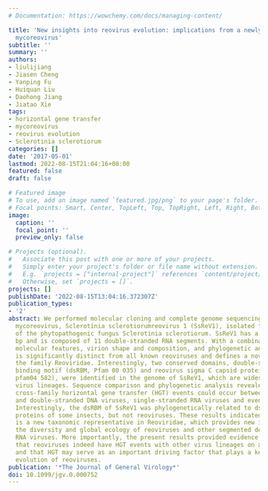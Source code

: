 ```yaml
---
# Documentation: https://wowchemy.com/docs/managing-content/

title: 'New insights into reovirus evolution: implications from a newly characterized
  mycoreovirus'
subtitle: ''
summary: ''
authors:
- liulijiang
- Jiasen Cheng
- Yanping Fu
- Huiquan Liu
- Daohong Jiang
- Jiatao Xie
tags:
- horizontal gene transfer
- mycoreovirus
- reovirus evolution
- Sclerotinia sclerotiorum
categories: []
date: '2017-05-01'
lastmod: 2022-08-15T21:04:16+08:00
featured: false
draft: false

# Featured image
# To use, add an image named `featured.jpg/png` to your page's folder.
# Focal points: Smart, Center, TopLeft, Top, TopRight, Left, Right, BottomLeft, Bottom, BottomRight.
image:
  caption: ''
  focal_point: ''
  preview_only: false

# Projects (optional).
#   Associate this post with one or more of your projects.
#   Simply enter your project's folder or file name without extension.
#   E.g. `projects = ["internal-project"]` references `content/project/deep-learning/index.md`.
#   Otherwise, set `projects = []`.
projects: []
publishDate: '2022-08-15T13:04:16.372307Z'
publication_types:
- '2'
abstract: We performed molecular cloning and complete genome sequencing of a novel
  mycoreovirus, Sclerotinia sclerotiorumreovirus 1 (SsReV1), isolated from an isolate
  of the phytopathogenic fungus Sclerotinia sclerotiorum. SsReV1 has a genome of 28 055
  bp and is composed of 11 double-stranded RNA segments. With a combination of unique
  molecular features, virion shape and composition, and phylogenetic analysis, SsReV1
  is significantly distinct from all known reoviruses and defines a novel genus in
  the family Reoviridae. Interestingly, two conserved domains, double-stranded RNA
  binding motif (dsRBM, Pfam 00 035) and reovirus sigma C capsid protein (Reo_σC,
  pfam04 582), were identified in the genome of SsReV1, which are widespread in diverse
  virus lineages. Sequence comparison and phylogenetic analysis revealed that multiple
  cross-family horizontal gene transfer (HGT) events could occur between reoviruses
  and double-stranded DNA viruses, single-stranded RNA viruses and even cellular organisms.
  Interestingly, the dsRBM of SsReV1 was phylogenetically related to dsRNA-binding
  proteins of some insects, but not reoviruses. These results indicated that SsReV1
  is a new taxonomic representative in Reoviridae, which provides new insights into
  the diversity and global ecology of reoviruses and other segmented double-stranded
  RNA viruses. More importantly, the present results provided evidence indicating
  that reoviruses indeed have HGT events with other virus lineages on a large scale
  and that HGT may serve as an important driving factor that plays a key role in the
  evolution of reoviruses.
publication: '*The Journal of General Virology*'
doi: 10.1099/jgv.0.000752
---
```

